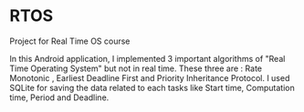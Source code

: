 RTOS
====

Project for Real Time OS course


In this Android application, I implemented 3 important algorithms of "Real Time Operating System" but not in real time.
These three are : Rate Monotonic , Earliest Deadline First and Priority Inheritance Protocol.
I used SQLite for saving the data related to each tasks like Start time, Computation time, Period and Deadline.

